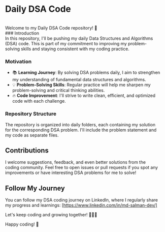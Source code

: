 
# Daily DSA Code
<br>
Welcome to my Daily DSA Code repository! 🚀
<br>
### Introduction
<br>
In this repository, I'll be pushing my daily Data Structures and Algorithms (DSA) code. This is part of my commitment to improving my problem-solving skills and staying consistent with my coding practice.

### Motivation

- 📚 **Learning Journey**: By solving DSA problems daily, I aim to strengthen my understanding of fundamental data structures and algorithms.
- 💡 **Problem-Solving Skills**: Regular practice will help me sharpen my problem-solving and critical thinking abilities.
- 🔥 **Code Improvement**: I'll strive to write clean, efficient, and optimized code with each challenge.

### Repository Structure

The repository is organized into daily folders, each containing my solution for the corresponding DSA problem. I'll include the problem statement and my code as separate files.

## Contributions

I welcome suggestions, feedback, and even better solutions from the coding community. Feel free to open issues or pull requests if you spot any improvements or have interesting DSA problems for me to solve!

## Follow My Journey

You can follow my DSA coding journey on LinkedIn, where I regularly share my progress and learnings: [https://www.linkedin.com/in/md-salman-dev/]

Let's keep coding and growing together! 🌱👩‍💻

Happy coding! 🚀


 
 
